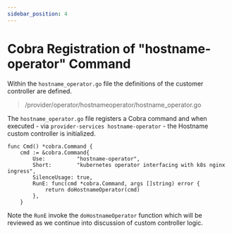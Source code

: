 ```yaml
---
sidebar_position: 4
---
```


# Cobra Registration of "hostname-operator" Command

Within the `hostname_operator.go` file the definitions of the customer controller are defined. &#x20;

> /provider/operator/hostnameoperator/hostname\_operator.go

The `hostname_operator.go` file registers a Cobra command and when executed - via `provider-services hostname-operator` - the Hostname custom controller is initialized.

```
func Cmd() *cobra.Command {
	cmd := &cobra.Command{
		Use:          "hostname-operator",
		Short:        "kubernetes operator interfacing with k8s nginx ingress",
		SilenceUsage: true,
		RunE: func(cmd *cobra.Command, args []string) error {
			return doHostnameOperator(cmd)
		},
	}
```

Note the `RunE` invoke the `doHostnameOperator` function which will be reviewed as we continue into discussion of custom controller logic.